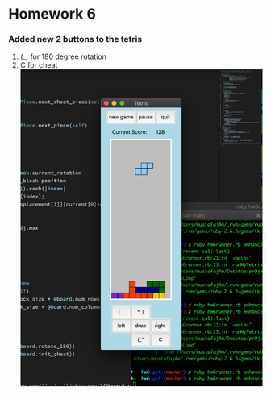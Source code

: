 # Homework 6

### Added new 2 buttons to the tetris
 1. (_. for 180 degree rotation
 2. C for cheat
![hw6](./hw6.png)